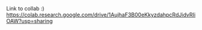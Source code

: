 Link to collab :) https://colab.research.google.com/drive/1AujhaF3B00eKkyzdahpcRdJidvRIiOAW?usp=sharing

